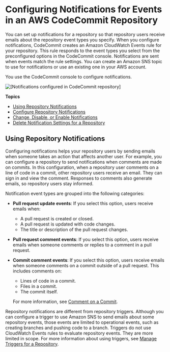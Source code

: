 # Configuring Notifications for Events in an AWS CodeCommit Repository<a name="how-to-repository-email"></a>

You can set up notifications for a repository so that repository users receive emails about the repository event types you specify\. When you configure notifications, CodeCommit creates an Amazon CloudWatch Events rule for your repository\. This rule responds to the event types you select from the preconfigured options in the CodeCommit console\. Notifications are sent when events match the rule settings\. You can create an Amazon SNS topic to use for notifications or use an existing one in your AWS account\. 

 You use the CodeCommit console to configure notifications\.

![\[Notifications configured in CodeCommit repository\]](http://docs.aws.amazon.com/codecommit/latest/userguide/images/codecommit-notifications-configured.png)

**Topics**
+ [Using Repository Notifications](#how-to-repository-email-using)
+ [Configure Repository Notifications](how-to-repository-email-create.md)
+ [Change, Disable, or Enable Notifications](how-to-repository-email-console-edit.md)
+ [Delete Notification Settings for a Repository](how-to-repository-email-delete.md)

## Using Repository Notifications<a name="how-to-repository-email-using"></a>

Configuring notifications helps your repository users by sending emails when someone takes an action that affects another user\. For example, you can configure a repository to send notifications when comments are made on commits\. In this configuration, when a repository user comments on a line of code in a commit, other repository users receive an email\. They can sign in and view the comment\. Responses to comments also generate emails, so repository users stay informed\.

Notification event types are grouped into the following categories:
+ **Pull request update events**: If you select this option, users receive emails when:
  + A pull request is created or closed\.
  + A pull request is updated with code changes\.
  + The title or description of the pull request changes\.
+ **Pull request comment events**: If you select this option, users receive emails when someone comments or replies to a comment in a pull request\.
+ **Commit comment events**: If you select this option, users receive emails when someone comments on a commit outside of a pull request\. This includes comments on:
  + Lines of code in a commit\.
  + Files in a commit\.
  + The commit itself\.

  For more information, see [Comment on a Commit](how-to-commit-comment.md)\.

Repository notifications are different from repository triggers\. Although you can configure a trigger to use Amazon SNS to send emails about some repository events, those events are limited to operational events, such as creating branches and pushing code to a branch\. Triggers do not use CloudWatch Events rules to evaluate repository events\. They are more limited in scope\. For more information about using triggers, see [Manage Triggers for a Repository](how-to-notify.md)\.